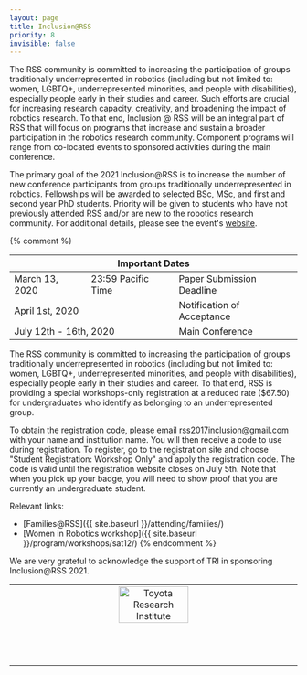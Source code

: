 ```yaml
---
layout: page
title: Inclusion@RSS
priority: 8
invisible: false
---
```


The RSS community is committed to increasing the participation of groups traditionally underrepresented in robotics (including but not limited to: women, LGBTQ+, underrepresented minorities, and people with disabilities), especially people early in their studies and career. Such efforts are crucial for increasing research capacity, creativity, and broadening the impact of robotics research. To that end, Inclusion @ RSS will be an integral part of RSS that will focus on programs that increase and sustain a broader participation in the robotics research community. Component programs will range from co-located events to sponsored activities during the main conference.


The primary goal of the 2021 Inclusion@RSS is to increase the number of new
conference participants from groups traditionally underrepresented in robotics.
Fellowships will be awarded to selected BSc, MSc, and first and second year PhD
students. Priority will be given to students who have not previously attended
RSS and/or are new to the robotics research community.
For additional details, please see the event's 
[website](https://sites.google.com/andrew.cmu.edu/inclusion-2021). 

{% comment %}


<table class="table">
    <thead>
      <tr>
        <th colspan="3">Important Dates</th>
      </tr>
    </thead>
    <tbody>
      <tr>
        <td>March 13, 2020 </td>
        <td>23:59 Pacific Time </td>
        <td>Paper Submission Deadline</td>
      </tr>
      <tr>
        <td colspan="2">April 1st, 2020</td>
        <td>Notification of Acceptance</td>
      </tr>
      <tr>
        <td colspan="2">July 12th - 16th, 2020</td>
        <td>Main Conference</td>
      </tr>
    </tbody>
  </table>





The RSS community is committed to increasing the participation of groups
traditionally underrepresented in robotics (including but not limited to:
women, LGBTQ+, underrepresented minorities, and people with disabilities),
especially people early in their studies and career. To that end, RSS is
providing a special workshops-only registration at a reduced rate ($67.50) for
undergraduates who identify as belonging to an underrepresented group.

To obtain the registration code, please email
[rss2017inclusion@gmail.com](mailto:rss2017inclusion@gmail.com) with your name
and institution name. You will then receive a code to use during registration.
To register, go to the registration site and choose  "Student Registration:
Workshop Only"  and apply the registration code. The code is valid until the
registration website closes on July 5th. Note that when you pick up your badge,
you will need to show proof that you are currently an undergraduate student.

Relevant links:
- [Families@RSS]({{ site.baseurl }}/attending/families/)
- [Women in Robotics workshop]({{ site.baseurl }}/program/workshops/sat12/)
{% endcomment %}

We are very grateful to acknowledge the support of TRI in sponsoring Inclusion@RSS 2021.
<table width="100%" class="center">
<tr>
<td style="width: 20%; text-align: center;">
<a href="http://www.tri.global/">
  <img width="50%"  style="padding-bottom:70px;" src="{{ site.baseurl }}/images/sponsors/tri.png"
       alt="Toyota Research Institute"/> </a>
</td>
</tr>
</table>


